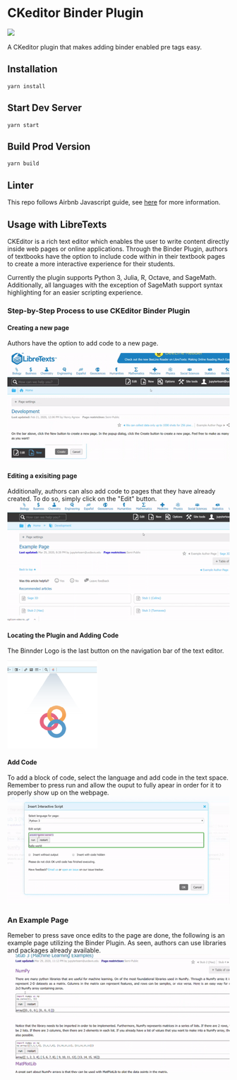 # CKeditor Binder Plugin
![](https://github.com/LibreTexts/ckeditor-binder-plugin/workflows/Sync%20to%20DigitalOcean%20Spaces/badge.svg?branch=master)

A CKeditor plugin that makes adding binder enabled pre tags easy.

## Installation

```
yarn install
```

## Start Dev Server

```
yarn start
```

## Build Prod Version

```
yarn build
```

## Linter

This repo follows Airbnb Javascript guide, see [here](https://github.com/airbnb/javascript) for more information.


## Usage with LibreTexts

CKEditor is a rich text editor which enables the user to write content directly inside web pages or online applications. Through the Binder Plugin, authors of textbooks have the option to include code within in their textbook pages to create a more interactive experience for their students.




Currently the plugin supports Python 3, Julia, R, Octave, and SageMath. Additionally, all languages with the exception of SageMath support syntax highlighting for an easier scripting experience. 



### Step-by-Step Process to use CKEditor Binder Plugin


#### Creating a new page
Authors have the option to add code to a new page.

![](tutorialVisuals/newPage.gif)

#### Editing a exisiting page
Additionally, authors can also add code to pages that they have already created. To do so, simply click on the "Edit" button.
![](tutorialVisuals/editOld.gif)

#### Locating the Plugin and Adding Code
The Binnder Logo is the last button on the navigation bar of the text editor.  

![](tutorialVisuals/ckePlugin.png)  

#### Add Code
To add a block of code, select the language and add code in the text space. Remember to press run and allow the ouput to fully apear in order for it to properly show up on the webpage.
![](tutorialVisuals/addCode.gif) 

### An Example Page
Remeber to press save once edits to the page are done, the following is an example page utilizing the Binder Plugin. As seen, authors can use libraries and packages already available.
![](tutorialVisuals/examplePage.gif)

